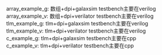 array_example_g: 数组+dpi+galaxsim    testbench主要在verilog  
array_example_v: 数组+dpi+verilator    testbench主要在verilog  
tlm_example_g: tlm+dpi+galaxsim     testbench主要在verilog  
tlm_example_v: tlm+dpi+verilator     testbench主要在verilog  
c_example_g:   tlm+dpi+galaxsim     testbench主要在cpp  
c_example_v:   tlm+dpi+verilator     testbench主要在cpp  

